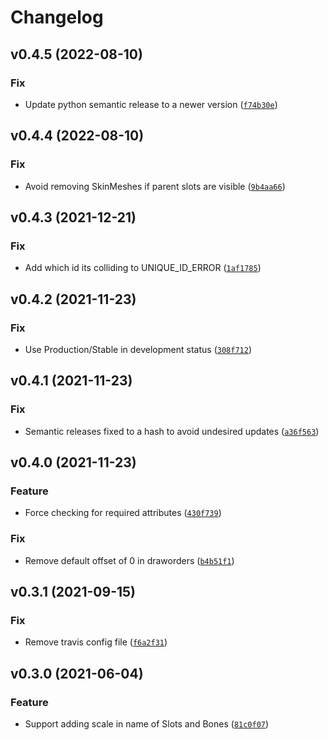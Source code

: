 # Changelog

<!--next-version-placeholder-->

## v0.4.5 (2022-08-10)
### Fix
* Update python semantic release to a newer version ([`f74b30e`](https://github.com/socialpoint-labs/spine-json-lib/commit/f74b30e78837573c60e863b6a05bd98457d9ef8e))

## v0.4.4 (2022-08-10)
### Fix
* Avoid removing SkinMeshes if parent slots are visible ([`9b4aa66`](https://github.com/socialpoint-labs/spine-json-lib/commit/9b4aa6637378e7eea6343ef00ac531306dd13829))

## v0.4.3 (2021-12-21)
### Fix
* Add which id its colliding to UNIQUE_ID_ERROR ([`1af1785`](https://github.com/socialpoint-labs/spine-json-lib/commit/1af17853d427a9c10fed8fe7a513ac24c75ffb85))

## v0.4.2 (2021-11-23)
### Fix
* Use Production/Stable in development status ([`308f712`](https://github.com/socialpoint-labs/spine-json-lib/commit/308f7123f2e6b1bdc74192a4afd4a3f67c6d7ac9))

## v0.4.1 (2021-11-23)
### Fix
* Semantic releases fixed to a hash to avoid undesired updates ([`a36f563`](https://github.com/socialpoint-labs/spine-json-lib/commit/a36f56376c0a915ea9d38ceddf74a374bdb4b79e))

## v0.4.0 (2021-11-23)
### Feature
* Force checking for required attributes ([`430f739`](https://github.com/socialpoint-labs/spine-json-lib/commit/430f73935fb75f64b8710222c59adc191a567ab9))

### Fix
* Remove default offset of 0 in draworders ([`b4b51f1`](https://github.com/socialpoint-labs/spine-json-lib/commit/b4b51f1006d1112173a1f5332bc9f24ee49e8090))

## v0.3.1 (2021-09-15)
### Fix
* Remove travis config file ([`f6a2f31`](https://github.com/socialpoint-labs/spine-json-lib/commit/f6a2f310b5679fd9c0a7131c3c31e0ea887e6525))

## v0.3.0 (2021-06-04)
### Feature
* Support adding scale in name of Slots and Bones ([`81c0f07`](https://github.com/socialpoint-labs/spine-json-lib/commit/81c0f0723625c8dca49a592c151a3502a9388200))
